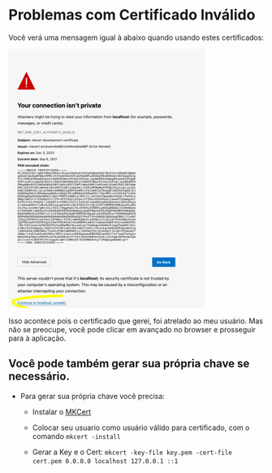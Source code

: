 # Problemas com Certificado Inválido

Você verá uma mensagem igual à abaixo quando usando estes certificados:

![](./sslproblem.png)

Isso acontece pois o certificado que gerei, foi atrelado ao meu usuário. Mas não se preocupe, você pode clicar em avançado no browser e prosseguir para à aplicação.

## Você pode também gerar sua própria chave se necessário.

- Para gerar sua própria chave você precisa: 
    - Instalar o [MKCert](https://github.com/FiloSottile/mkcert)

    - Colocar seu usuario como usuário válido para certificado, com o comando
     `mkcert -install`
    - Gerar a Key e o Cert:
    `mkcert -key-file key.pem -cert-file cert.pem 0.0.0.0 localhost 127.0.0.1 ::1`